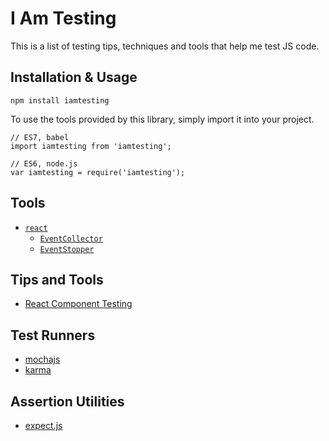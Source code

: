 # I Am Testing

This is a list of testing tips, techniques and tools that help me test JS code.

## Installation & Usage

```
npm install iamtesting
```

To use the tools provided by this library, simply import it into your project.

```
// ES7, babel
import iamtesting from 'iamtesting';

// ES6, node.js
var iamtesting = require('iamtesting');
```

## Tools

- [`react`](./src/react/)
  - [`EventCollector`](./src/react/components/event-collector.js)
  - [`EventStopper`](./src/react/components/event-stopper.js)

## Tips and Tools

- [React Component Testing](./tips/react-component-testing.md)

## Test Runners

- [mochajs](http://mochajs.org)
- [karma](http://karma-runner.github.io)

## Assertion Utilities

- [expect.js](https://github.com/Automattic/expect.js)
